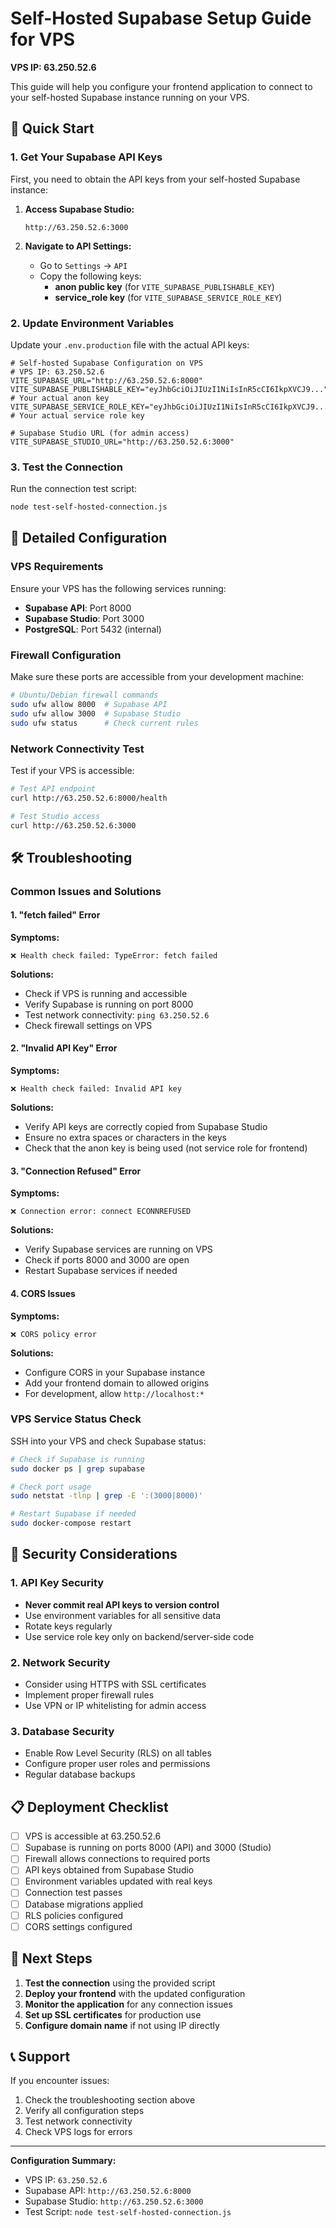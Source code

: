 # Self-Hosted Supabase Setup Guide for VPS

**VPS IP: 63.250.52.6**

This guide will help you configure your frontend application to connect to your self-hosted Supabase instance running on your VPS.

## 🚀 Quick Start

### 1. Get Your Supabase API Keys

First, you need to obtain the API keys from your self-hosted Supabase instance:

1. **Access Supabase Studio:**
   ```
   http://63.250.52.6:3000
   ```

2. **Navigate to API Settings:**
   - Go to `Settings` → `API`
   - Copy the following keys:
     - **anon public key** (for `VITE_SUPABASE_PUBLISHABLE_KEY`)
     - **service_role key** (for `VITE_SUPABASE_SERVICE_ROLE_KEY`)

### 2. Update Environment Variables

Update your `.env.production` file with the actual API keys:

```env
# Self-hosted Supabase Configuration on VPS
# VPS IP: 63.250.52.6
VITE_SUPABASE_URL="http://63.250.52.6:8000"
VITE_SUPABASE_PUBLISHABLE_KEY="eyJhbGciOiJIUzI1NiIsInR5cCI6IkpXVCJ9..." # Your actual anon key
VITE_SUPABASE_SERVICE_ROLE_KEY="eyJhbGciOiJIUzI1NiIsInR5cCI6IkpXVCJ9..." # Your actual service role key

# Supabase Studio URL (for admin access)
VITE_SUPABASE_STUDIO_URL="http://63.250.52.6:3000"
```

### 3. Test the Connection

Run the connection test script:

```bash
node test-self-hosted-connection.js
```

## 🔧 Detailed Configuration

### VPS Requirements

Ensure your VPS has the following services running:

- **Supabase API**: Port 8000
- **Supabase Studio**: Port 3000
- **PostgreSQL**: Port 5432 (internal)

### Firewall Configuration

Make sure these ports are accessible from your development machine:

```bash
# Ubuntu/Debian firewall commands
sudo ufw allow 8000  # Supabase API
sudo ufw allow 3000  # Supabase Studio
sudo ufw status      # Check current rules
```

### Network Connectivity Test

Test if your VPS is accessible:

```bash
# Test API endpoint
curl http://63.250.52.6:8000/health

# Test Studio access
curl http://63.250.52.6:3000
```

## 🛠️ Troubleshooting

### Common Issues and Solutions

#### 1. "fetch failed" Error

**Symptoms:**
```
❌ Health check failed: TypeError: fetch failed
```

**Solutions:**
- Check if VPS is running and accessible
- Verify Supabase is running on port 8000
- Test network connectivity: `ping 63.250.52.6`
- Check firewall settings on VPS

#### 2. "Invalid API Key" Error

**Symptoms:**
```
❌ Health check failed: Invalid API key
```

**Solutions:**
- Verify API keys are correctly copied from Supabase Studio
- Ensure no extra spaces or characters in the keys
- Check that the anon key is being used (not service role for frontend)

#### 3. "Connection Refused" Error

**Symptoms:**
```
❌ Connection error: connect ECONNREFUSED
```

**Solutions:**
- Verify Supabase services are running on VPS
- Check if ports 8000 and 3000 are open
- Restart Supabase services if needed

#### 4. CORS Issues

**Symptoms:**
```
❌ CORS policy error
```

**Solutions:**
- Configure CORS in your Supabase instance
- Add your frontend domain to allowed origins
- For development, allow `http://localhost:*`

### VPS Service Status Check

SSH into your VPS and check Supabase status:

```bash
# Check if Supabase is running
sudo docker ps | grep supabase

# Check port usage
sudo netstat -tlnp | grep -E ':(3000|8000)'

# Restart Supabase if needed
sudo docker-compose restart
```

## 🔐 Security Considerations

### 1. API Key Security

- **Never commit real API keys to version control**
- Use environment variables for all sensitive data
- Rotate keys regularly
- Use service role key only on backend/server-side code

### 2. Network Security

- Consider using HTTPS with SSL certificates
- Implement proper firewall rules
- Use VPN or IP whitelisting for admin access

### 3. Database Security

- Enable Row Level Security (RLS) on all tables
- Configure proper user roles and permissions
- Regular database backups

## 📋 Deployment Checklist

- [ ] VPS is accessible at 63.250.52.6
- [ ] Supabase is running on ports 8000 (API) and 3000 (Studio)
- [ ] Firewall allows connections to required ports
- [ ] API keys obtained from Supabase Studio
- [ ] Environment variables updated with real keys
- [ ] Connection test passes
- [ ] Database migrations applied
- [ ] RLS policies configured
- [ ] CORS settings configured

## 🚀 Next Steps

1. **Test the connection** using the provided script
2. **Deploy your frontend** with the updated configuration
3. **Monitor the application** for any connection issues
4. **Set up SSL certificates** for production use
5. **Configure domain name** if not using IP directly

## 📞 Support

If you encounter issues:

1. Check the troubleshooting section above
2. Verify all configuration steps
3. Test network connectivity
4. Check VPS logs for errors

---

**Configuration Summary:**
- VPS IP: `63.250.52.6`
- Supabase API: `http://63.250.52.6:8000`
- Supabase Studio: `http://63.250.52.6:3000`
- Test Script: `node test-self-hosted-connection.js`
